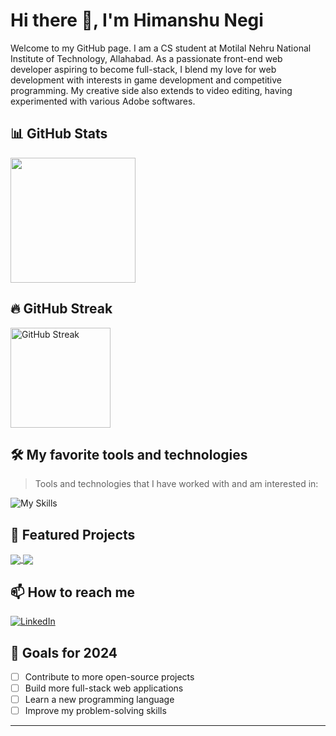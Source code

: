 # Hi there 👋, I'm Himanshu Negi

Welcome to my GitHub page. I am a CS student at Motilal Nehru National Institute of Technology, Allahabad. As a passionate front-end web developer aspiring to become full-stack, I blend my love for web development with interests in game development and competitive programming.
My creative side also extends to video editing, having experimented with various Adobe softwares.

## 📊 GitHub Stats

<!-- <a href="https://github.com/himanegi/github-readme-stats">
  <img height=200 align="center" src="https://github-readme-stats.vercel.app/api?username=himanegi&show_icons=true&theme=radical" />
</a> -->
<a href="https://github.com/himanegi/convoychat">
  <img height=200 align="center" src="https://github-readme-stats.vercel.app/api/top-langs?username=himanegi&layout=compact&langs_count=8&card_width=320&theme=radical" />
</a>

## 🔥 GitHub Streak

<a href="https://github.com/DenverCoder1/github-readme-streak-stats">
  <img height=160 align="center" src="https://github-readme-streak-stats-eight.vercel.app/?user=comus3&theme=dark&hide_border=false" alt="GitHub Streak" />
</a>

## 🛠️ My favorite tools and technologies

> Tools and technologies that I have worked with and am interested in:

![My Skills](https://skillicons.dev/icons?i=html,css,js,mongo,express,react,nodejs,python,django,java,codepen,cs,unity,cpp,git,github,mysql,ps,pr,ae&perline=10)

## 🌟 Featured Projects

<a href="https://github.com/himanegi/hitch-hike-2.0">
  <img align="center" src="https://github-readme-stats.vercel.app/api/pin/?username=himanegi&repo=hitch-hike-2.0&theme=radical" />
</a>
<a href="https://github.com/himanegi/leetsouls">
  <img align="center" src="https://github-readme-stats.vercel.app/api/pin/?username=himanegi&repo=leetsouls&theme=radical" />
</a>

## 📫 How to reach me

[![LinkedIn](https://img.shields.io/badge/-LinkedIn-0077B5?style=for-the-badge&logo=LinkedIn&logoColor=white)](https://www.linkedin.com/in/himanegi/)
<!-- [![Portfolio](https://img.shields.io/badge/-Portfolio-000000?style=for-the-badge&logo=About.me&logoColor=white)](https://your-portfolio-website.com) -->

## 🎯 Goals for 2024

- [ ] Contribute to more open-source projects
- [ ] Build more full-stack web applications
- [ ] Learn a new programming language
- [ ] Improve my problem-solving skills

---
